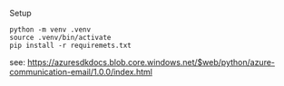 Setup

```
python -m venv .venv
source .venv/bin/activate
pip install -r requiremets.txt
```

see: https://azuresdkdocs.blob.core.windows.net/$web/python/azure-communication-email/1.0.0/index.html
